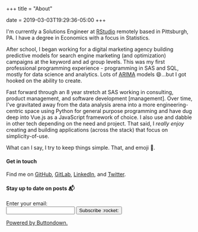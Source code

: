 +++
title = "About"

date = 2019-03-03T19:29:36-05:00
+++

I'm currently a Solutions Engineer at [RStudio](https://www.rstudio.com/) remotely based in Pittsburgh, PA. I have a degree in Economics with a focus in Statistics.

After school, I began working for a digital marketing agency building predictive models for search engine marketing (and optimization) campaigns at the keyword and ad group levels. This was my first professional programming experience - programming in SAS and SQL, mostly for data science and analytics. Lots of [ARIMA](https://en.wikipedia.org/wiki/Autoregressive_integrated_moving_average) models :smile:...but I got hooked on the ability to create.

Fast forward through an 8 year stretch at SAS working in consulting, product management, and software development [management]. Over time, I've gravitated away from the data analysis arena into a more engineering-centric space using Python for general purpose programming and have dug deep into Vue.js as a JavaScript framework of choice. I also use and dabble in other tech depending on the need and project. That said, I _really enjoy_ creating and building applications (across the stack) that focus on simplicity-of-use.

What can I say, I try to keep things simple. That, and emoji :dog:.

#### Get in touch

Find me on [GitHub](https://github.com/siegerts), [GitLab](https://gitlab.com/siegerts), [LinkedIn](https://www.linkedin.com/in/siegerts/), and [Twitter](https://twitter.com/siegerts).

#### Stay up to date on posts :mailbox_with_mail:

<div>
<form
  action="https://buttondown.email/api/emails/embed-subscribe/xiegerts"
  method="post"
  target="popupwindow"
  onsubmit="window.open('https://buttondown.email/xiegerts', 'popupwindow')"
  class="embeddable-buttondown-form"
>

<input type="hidden" value="1" name="embed"/>
  <label for="bd-email" class="f6 db">Enter your email:</label>

  <div class="flex ">
  <input type="email" name="email" id="bd-email" class="dib input-reset pa2 ba b--moon-gray bg-transparent w-70 br1">

<button type="submit" class="dib ml3 b ph3 pv2 input-reset bg-transparent ba b--moon-gray f6 shadow-hover tc br1">
    Subscribe :rocket:
</button>
</div>

  <p>
    <a href="https://buttondown.email" class="f6 lh-copy" target="_blank">Powered by Buttondown.</a>
  </p>
</form>
</div>
